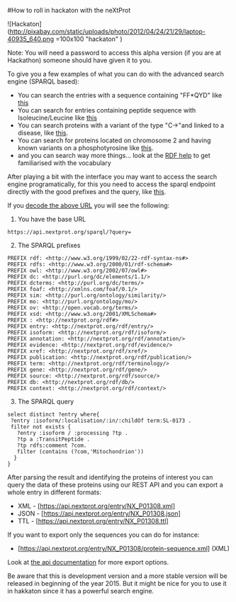 #How to roll in hackaton with the neXtProt

![Hackaton](http://pixabay.com/static/uploads/photo/2012/04/24/21/29/laptop-40935_640.png =100x100 "hackaton" )

Note: You will need a password to access this alpha version (if you are at Hackathon) someone should have given it to you.

To give you a few examples of what you can do with the advanced search engine (SPARQL based):
* You can search the entries with a sequence containing "FF*QYD" like [this](https://search.nextprot.org/proteins/search?mode=advanced&order=desc&sparql=%23Q93%20with%20a%20sequence%20containing%20%22FF*QYD%22%20%20is%20any%20peptide%20of%20any%20length%0A%3Fentry%20:isoform%20%2F%20:sequence%20%2F%20:chain%20%3Fchain%20.%0A%09%20%20%20filter(regex(%3Fchain,%20%22FF.%2BQYD%22))&rows=50)
* You can search for entries containing peptide sequence with Isoleucine/Leucine like [this](https://search.nextprot.org/proteins/search?mode=advanced&order=desc&sparql=%23Search%20for%20entry%20containing%20peptide%20sequence%20with%20Isoleucine%2FLeucine%0A%23Test%20peptide%20from%20insulin%0ASELECT%20distinct%20%3Fentry%0AWHERE%20%7B%0A%20%20%3Fentry%20rdf:type%20:Entry%20.%0A%20%20%3Fentry%20:isoform%20%2F%20:sequence%20%2F%20:chain%20%3Fchain%20.%0A%20%20filter%20(%20regex(%3Fchain,%20%22FVNQH%5BI%7CL%5DCGSH%22%5E%5Exsd:string))%0A%7D&rows=50)
* You can search proteins with a variant of the type "C->"and linked to a disease, like [this](https://search.nextprot.org/proteins/search?mode=advanced&order=desc&sparql=%23Q048%20with%20a%20variant%20of%20the%20type%20%22C-%3E%22%20(Cys%20to%20anything%20else)%20and%20the%20variant%20is%20linked%20to%20a%20disease%0A%3Fentry%20:isoform%20%2F%20:variant%20%3Fvariant%20.%0A%3Fvariant%20:original%20%22C%22%5E%5Exsd:string%3B:variation%20%3Fv.%0A%3Fvariant%20:disease%20%3FsomeDisease%20.&rows=50).
* You can search for proteins located on chromosome 2 and having known variants on a phosphotyrosine like [this](https://search.nextprot.org/proteins/search?mode=advanced&order=desc&sparql=%23Q097%20located%20on%20chromosome%202%20and%20having%20known%20variants%20on%20a%20phosphotyrosine%0A%3Fentry%20:isoform%20%3Fiso%20%3B%0A%20%20%20%20%20%20%20:gene%20%2F%20:chromosome%20%222%22%5E%5Exsd:string%20.%0A%20%20%3Fiso%20:modifiedResidue%20%20%3Fptm%20%3B%0A%20%20%20%20%20%20%20:variant%20%3Fvar%20.%0A%20%20%3Fptm%20:in%20term:PTM-0255%20%3B%20%23phosphotyrosine%0A%20%20%20%20%20%20%20:in%20%2F%20rdfs:label%20%3FptmName%20%3B%0A%20%20%20%20%20%20%20:start%20%3Fposition%20.%0A%20%20%3Fvar%20rdf:type%20:SequenceVariant%20%3B%0A%20%20%20%20%20%20%20:start%20%3Fposition%20.&rows=50).
* and  you can search way more things... look at the [RDF help](https://search.nextprot.org/rdf-help) to get familiarised with the vocabulary 

After playing a bit with the interface you may want to access the search engine programatically, for this you need to access the sparql endpoint directly with the good prefixes and the query, like [this](https://api.nextprot.org/sparql/?query=PREFIX+rdf:+%3Chttp:%2F%2Fwww.w3.org%2F1999%2F02%2F22-rdf-syntax-ns%23%3E%0APREFIX+rdfs:+%3Chttp:%2F%2Fwww.w3.org%2F2000%2F01%2Frdf-schema%23%3E%0APREFIX+owl:+%3Chttp:%2F%2Fwww.w3.org%2F2002%2F07%2Fowl%23%3E%0APREFIX+dc:+%3Chttp:%2F%2Fpurl.org%2Fdc%2Felements%2F1.1%2F%3E%0APREFIX+dcterms:+%3Chttp:%2F%2Fpurl.org%2Fdc%2Fterms%2F%3E%0APREFIX+foaf:+%3Chttp:%2F%2Fxmlns.com%2Ffoaf%2F0.1%2F%3E%0APREFIX+sim:+%3Chttp:%2F%2Fpurl.org%2Fontology%2Fsimilarity%2F%3E%0APREFIX+mo:+%3Chttp:%2F%2Fpurl.org%2Fontology%2Fmo%2F%3E%0APREFIX+ov:+%3Chttp:%2F%2Fopen.vocab.org%2Fterms%2F%3E%0APREFIX+xsd:+%3Chttp:%2F%2Fwww.w3.org%2F2001%2FXMLSchema%23%3E%0APREFIX+:+%3Chttp:%2F%2Fnextprot.org%2Frdf%23%3E%0APREFIX+entry:+%3Chttp:%2F%2Fnextprot.org%2Frdf%2Fentry%2F%3E%0APREFIX+isoform:+%3Chttp:%2F%2Fnextprot.org%2Frdf%2Fisoform%2F%3E%0APREFIX+annotation:+%3Chttp:%2F%2Fnextprot.org%2Frdf%2Fannotation%2F%3E%0APREFIX+evidence:+%3Chttp:%2F%2Fnextprot.org%2Frdf%2Fevidence%2F%3E%0APREFIX+xref:+%3Chttp:%2F%2Fnextprot.org%2Frdf%2Fxref%2F%3E%0APREFIX+publication:+%3Chttp:%2F%2Fnextprot.org%2Frdf%2Fpublication%2F%3E%0APREFIX+term:+%3Chttp:%2F%2Fnextprot.org%2Frdf%2Fterminology%2F%3E%0APREFIX+gene:+%3Chttp:%2F%2Fnextprot.org%2Frdf%2Fgene%2F%3E%0APREFIX+source:+%3Chttp:%2F%2Fnextprot.org%2Frdf%2Fsource%2F%3E%0APREFIX+db:+%3Chttp:%2F%2Fnextprot.org%2Frdf%2Fdb%2F%3E%0APREFIX+context:+%3Chttp:%2F%2Fnextprot.org%2Frdf%2Fcontext%2F%3E%0A%0Aselect%20distinct%20%3Fentry%20where%7B%0A%20%3Fentry%20:isoform%2F:localisation%2F:in%2F:childOf%20term:SL-0173%20.%0A%20filter%20not%20exists%20%7B%0A%20%20%20%3Fentry%20:isoform%20%2F%20:processing%20%3Ftp%20.%0A%20%20%20%3Ftp%20a%20:TransitPeptide%20.%0A%20%20%20%3Ftp%20rdfs:comment%20%3Fcom.%0A%20%20%20filter%20(contains%20(%3Fcom,%27Mitochondrion%27))%0A%20%20%7D%0A%7D). 

If you [decode the above URL](http://meyerweb.com/eric/tools/dencoder/) you will see the following:

1) You have the base URL
```
https://api.nextprot.org/sparql/?query=
```

2) The SPARQL prefixes
```
PREFIX rdf: <http://www.w3.org/1999/02/22-rdf-syntax-ns#>
PREFIX rdfs: <http://www.w3.org/2000/01/rdf-schema#>
PREFIX owl: <http://www.w3.org/2002/07/owl#>
PREFIX dc: <http://purl.org/dc/elements/1.1/>
PREFIX dcterms: <http://purl.org/dc/terms/>
PREFIX foaf: <http://xmlns.com/foaf/0.1/>
PREFIX sim: <http://purl.org/ontology/similarity/>
PREFIX mo: <http://purl.org/ontology/mo/>
PREFIX ov: <http://open.vocab.org/terms/>
PREFIX xsd: <http://www.w3.org/2001/XMLSchema#>
PREFIX : <http://nextprot.org/rdf#>
PREFIX entry: <http://nextprot.org/rdf/entry/>
PREFIX isoform: <http://nextprot.org/rdf/isoform/>
PREFIX annotation: <http://nextprot.org/rdf/annotation/>
PREFIX evidence: <http://nextprot.org/rdf/evidence/>
PREFIX xref: <http://nextprot.org/rdf/xref/>
PREFIX publication: <http://nextprot.org/rdf/publication/>
PREFIX term: <http://nextprot.org/rdf/terminology/>
PREFIX gene: <http://nextprot.org/rdf/gene/>
PREFIX source: <http://nextprot.org/rdf/source/>
PREFIX db: <http://nextprot.org/rdf/db/>
PREFIX context: <http://nextprot.org/rdf/context/>
```

3) The SPARQL query
```
select distinct ?entry where{
 ?entry :isoform/:localisation/:in/:childOf term:SL-0173 .
 filter not exists {
   ?entry :isoform / :processing ?tp .
   ?tp a :TransitPeptide .
   ?tp rdfs:comment ?com.
   filter (contains (?com,'Mitochondrion'))
  }
}
```


After parsing the result and identifying the proteins of interest you can query the data of these proteins using our REST API and you can export a whole entry in different formats:
* XML - [https://api.nextprot.org/entry/NX_P01308.xml]
* JSON - [https://api.nextprot.org/entry/NX_P01308.json]
* TTL - [https://api.nextprot.org/entry/NX_P01308.ttl]

If you want to export only the sequences you can do for instance:
* [https://api.nextprot.org/entry/NX_P01308/protein-sequence.xml]  (XML)

Look at [the api documentation](https://search.nextprot.org/api-info) for more export options.

Be aware that this is development version and a more stable version will be released in beginning of the year 2015. But it might be nice for you to use it in hakkaton since it has a powerful search engine.

